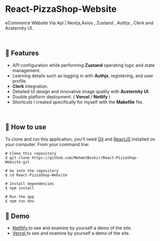 # React-PizzaShop-Website


eCommorce Website Via Api | Nextjs,Axios , Zustand , Authjs , Clerk and Aceternity UI.


<p align="center"> 

<br> 
  
  :wrench: Features 
  ----------------------------

  
- API configuration while performing <b>Zustand</b> operating logic and state management.
- Learning details such as logging in with <b>Authjs</b>, registering, and user profile.
- <b>Clerk</b> integration.
- Detailed UI design and innovative image quality with <b>Aceternity UI</b>.
- Double platform deployment. ( <b>Vercel</b> / <b>Netlify</b> )
- Shortcuts I created specifically for myself with the <b>Makefile</b> file.
  
<br> 
 
  ## :book: How to use
To clone and run this application, you'll need [Git](https://git-scm.com/downloads) and [ReactJS](https://reactjs.org/docs/getting-started.html) installed on your computer. From your command line:

```
# Clone this repository
$ git clone https://github.com/MehmetBozkir/React-PizzaShop-Website.git

# Go into the repository
$ cd React-PizzaShop-Website

# Install dependencies
$ npm install

# Run the app
$ npm run dev
```
## :link: Demo
  - <a target="_blank" href="https://react-pizza-shop-x.netlify.app/"> Netflify </a> to see and examine by yourself a demo of the site.
  - <a target="_blank" href="https://react-pizza-shop-website.vercel.app/"> Vercel </a> to see and examine by yourself a demo of the site.

<br> 
